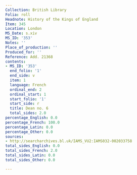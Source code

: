 ```yaml
---
Collection: British Library
Folia: roll
Headnote: History of the Kings of England
Item: 345
Location: London
MS_Date: s.xiv
MS_ID: '353'
Notes: ''
Place_of_production: ''
Produced_for: ''
Reference: Add. 21368
contents:
- MS_ID: '353'
  end_folio: '1'
  end_side: v
  item: 1
  language: French
  ordinal_end: 2
  ordinal_start: 1
  start_folio: '1'
  start_side: r
  title: Dean no. 6
  total_sides: 2.0
percentage_English: 0.0
percentage_French: 100.0
percentage_Latin: 0.0
percentage_Other: 0.0
sources:
- http://searcharchives.bl.uk/IAMS_VU2:IAMS032-002033758
total_sides_English: 0.0
total_sides_French: 2.0
total_sides_Latin: 0.0
total_sides_Other: 0.0

---
```

